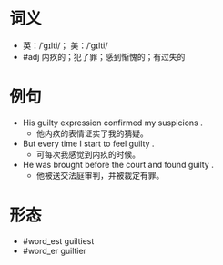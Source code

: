 # 词义
- 英：/ˈɡɪlti/； 美：/ˈɡɪlti/
- #adj 内疚的；犯了罪；感到惭愧的；有过失的
# 例句
- His guilty expression confirmed my suspicions .
	- 他内疚的表情证实了我的猜疑。
- But every time I start to feel guilty .
	- 可每次我感觉到内疚的时候。
- He was brought before the court and found guilty .
	- 他被送交法庭审判，并被裁定有罪。
# 形态
- #word_est guiltiest
- #word_er guiltier
